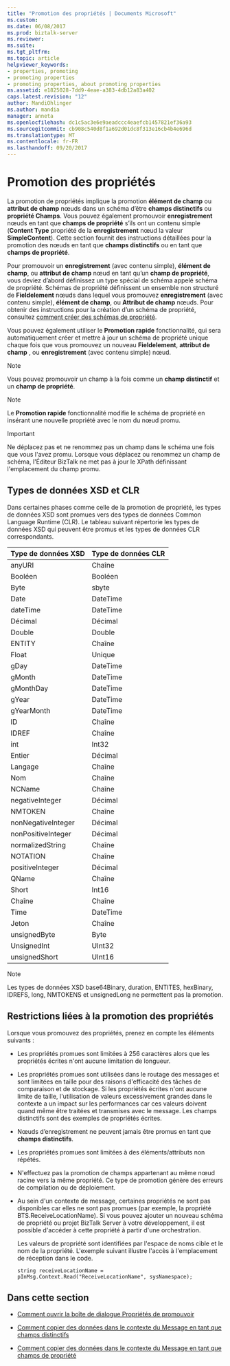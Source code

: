 ```yaml
---
title: "Promotion des propriétés | Documents Microsoft"
ms.custom: 
ms.date: 06/08/2017
ms.prod: biztalk-server
ms.reviewer: 
ms.suite: 
ms.tgt_pltfrm: 
ms.topic: article
helpviewer_keywords:
- properties, promoting
- promoting properties
- promoting properties, about promoting properties
ms.assetid: e1825028-7dd9-4eae-a383-4db12a83a402
caps.latest.revision: "12"
author: MandiOhlinger
ms.author: mandia
manager: anneta
ms.openlocfilehash: dc1c5ac3e6e9aeadccc4eaefcb1457821ef36a93
ms.sourcegitcommit: cb908c540d8f1a692d01dc8f313e16cb4b4e696d
ms.translationtype: MT
ms.contentlocale: fr-FR
ms.lasthandoff: 09/20/2017
---
```

# <a name="promoting-properties"></a>Promotion des propriétés
La promotion de propriétés implique la promotion **élément de champ** ou **attribut de champ** nœuds dans un schéma d’être **champs distinctifs** ou **propriété Champs**. Vous pouvez également promouvoir **enregistrement** nœuds en tant que **champs de propriété** s’ils ont un contenu simple (**Content Type** propriété de la **enregistrement** nœud la valeur **SimpleContent**). Cette section fournit des instructions détaillées pour la promotion des nœuds en tant que **champs distinctifs** ou en tant que **champs de propriété**.  
  
 Pour promouvoir un **enregistrement** (avec contenu simple), **élément de champ**, ou **attribut de champ** nœud en tant qu’un **champ de propriété**, vous deviez d’abord définissez un type spécial de schéma appelé schéma de propriété. Schémas de propriété définissent un ensemble non structuré de **Fieldelement** nœuds dans lequel vous promouvez **enregistrement** (avec contenu simple), **élément de champ**, ou  **Attribut de champ** nœuds. Pour obtenir des instructions pour la création d’un schéma de propriété, consultez [comment créer des schémas de propriété](../core/how-to-create-property-schemas.md).  
  
 Vous pouvez également utiliser le **Promotion rapide** fonctionnalité, qui sera automatiquement créer et mettre à jour un schéma de propriété unique chaque fois que vous promouvez un nouveau **Fieldelement**, **attribut de champ** , ou **enregistrement** (avec contenu simple) nœud.  
  
> [!NOTE]
>  Vous pouvez promouvoir un champ à la fois comme un **champ distinctif** et un **champ de propriété**.  
  
> [!NOTE]
>  Le **Promotion rapide** fonctionnalité modifie le schéma de propriété en insérant une nouvelle propriété avec le nom du nœud promu.  
  
> [!IMPORTANT]
>  Ne déplacez pas et ne renommez pas un champ dans le schéma une fois que vous l'avez promu. Lorsque vous déplacez ou renommez un champ de schéma, l'Éditeur BizTalk ne met pas à jour le XPath définissant l'emplacement du champ promu.  
  
## <a name="xsd-and-clr-data-types"></a>Types de données XSD et CLR  
 Dans certaines phases comme celle de la promotion de propriété, les types de données XSD sont promues vers des types de données Common Language Runtime (CLR). Le tableau suivant répertorie les types de données XSD qui peuvent être promus et les types de données CLR correspondants.  
  
|Type de données XSD|Type de données CLR|  
|-------------------|-------------------|  
|anyURI|Chaîne|  
|Booléen|Booléen|  
|Byte|sbyte|  
|Date|DateTime|  
|dateTime|DateTime|  
|Décimal|Décimal|  
|Double|Double|  
|ENTITY|Chaîne|  
|Float|Unique|  
|gDay|DateTime|  
|gMonth|DateTime|  
|gMonthDay|DateTime|  
|gYear|DateTime|  
|gYearMonth|DateTime|  
|ID|Chaîne|  
|IDREF|Chaîne|  
|int|Int32|  
|Entier|Décimal|  
|Langage|Chaîne|  
|Nom|Chaîne|  
|NCName|Chaîne|  
|negativeInteger|Décimal|  
|NMTOKEN|Chaîne|  
|nonNegativeInteger|Décimal|  
|nonPositiveInteger|Décimal|  
|normalizedString|Chaîne|  
|NOTATION|Chaîne|  
|positiveInteger|Décimal|  
|QName|Chaîne|  
|Short|Int16|  
|Chaîne|Chaîne|  
|Time|DateTime|  
|Jeton|Chaîne|  
|unsignedByte|Byte|  
|UnsignedInt|UInt32|  
|unsignedShort|UInt16|  
  
> [!NOTE]
>  Les types de données XSD base64Binary, duration, ENTITES, hexBinary, IDREFS, long, NMTOKENS et unsignedLong ne permettent pas la promotion.  
  
## <a name="limitations-for-promoting-properties"></a>Restrictions liées à la promotion des propriétés  
 Lorsque vous promouvez des propriétés, prenez en compte les éléments suivants :  
  
-   Les propriétés promues sont limitées à 256 caractères alors que les propriétés écrites n'ont aucune limitation de longueur.  
  
-   Les propriétés promues sont utilisées dans le routage des messages et sont limitées en taille pour des raisons d'efficacité des tâches de comparaison et de stockage. Si les propriétés écrites n'ont aucune limite de taille, l'utilisation de valeurs excessivement grandes dans le contexte a un impact sur les performances car ces valeurs doivent quand même être traitées et transmises avec le message. Les champs distinctifs sont des exemples de propriétés écrites.  
  
-   Nœuds d’enregistrement ne peuvent jamais être promus en tant que **champs distinctifs**.  
  
-   Les propriétés promues sont limitées à des éléments/attributs non répétés.  
  
-   N'effectuez pas la promotion de champs appartenant au même nœud racine vers la même propriété. Ce type de promotion génère des erreurs de compilation ou de déploiement.  
  
-   Au sein d'un contexte de message, certaines propriétés ne sont pas disponibles car elles ne sont pas promues  (par exemple, la propriété BTS.ReceiveLocationName). Si vous pouvez ajouter un nouveau schéma de propriété ou projet BizTalk Server à votre développement, il est possible d'accéder à cette propriété à partir d'une orchestration.  
  
     Les valeurs de propriété sont identifiées par l'espace de noms cible et le nom de la propriété.  L'exemple suivant illustre l'accès à l'emplacement de réception dans le code.  
  
     `string receiveLocationName =       pInMsg.Context.Read("ReceiveLocationName", sysNamespace);`  
  
## <a name="in-this-section"></a>Dans cette section  
  
-   [Comment ouvrir la boîte de dialogue Propriétés de promouvoir](../core/how-to-open-the-promote-properties-dialog-box.md)  
  
-   [Comment copier des données dans le contexte du Message en tant que champs distinctifs](../core/how-to-copy-data-to-the-message-context-as-distinguished-fields.md)  
  
-   [Comment copier des données dans le contexte du Message en tant que champs de propriété](../core/how-to-copy-data-to-the-message-context-as-property-fields.md)